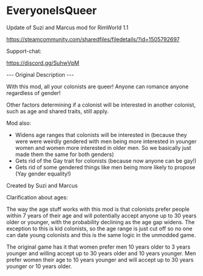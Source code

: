 # EveryoneIsQueer

Update of Suzi and Marcus mod for RimWorld 1.1

https://steamcommunity.com/sharedfiles/filedetails/?id=1505792697

Support-chat:

https://discord.gg/SuhwVpM
	
--- Original Description ---	

With this mod, all your colonists are queer! Anyone can romance anyone regardless of gender!

Other factors determining if a colonist will be interested in another colonist, such as age and shared traits, still apply.

Mod also:

- Widens age ranges that colonists will be interested in (because they were were weirdly gendered with men being more interested in younger women and women more interested in older men. So we basically just made them the same for both genders)
- Gets rid of the Gay trait for colonists (because now anyone can be gay!)
- Gets rid of some gendered things like men being more likely to propose (Yay gender equality!)

Created by Suzi and Marcus

Clarification about ages:

The way the age stuff works with this mod is that colonists prefer people within 7 years of their age and will potentially accept anyone up to 30 years older or younger, with the probability declining as the age gap widens. The exception to this is kid colonists, so the age range is just cut off so no one can date young colonists and this is the same logic in the unmodded game.

The original game has it that women prefer men 10 years older to 3 years younger and willing accept up to 30 years older and 10 years younger. Men prefer women their age to 10 years younger and will accept up to 30 years younger or 10 years older.
